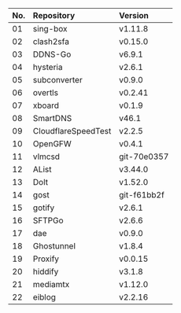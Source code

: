 | No. | Repository | Version |
| --- | :--------- | :------ |
| 01 | sing-box | v1.11.8 |
| 02 | clash2sfa | v0.15.0 |
| 03 | DDNS-Go | v6.9.1 |
| 04 | hysteria | v2.6.1 |
| 05 | subconverter | v0.9.0 |
| 06 | overtls | v0.2.41 |
| 07 | xboard | v0.1.9 |
| 08 | SmartDNS | v46.1 |
| 09 | CloudflareSpeedTest | v2.2.5 |
| 10 | OpenGFW | v0.4.1 |
| 11 | vlmcsd | git-70e0357 |
| 12 | AList | v3.44.0 |
| 13 | Dolt | v1.52.0 |
| 14 | gost | git-f61bb2f |
| 15 | gotify | v2.6.1 |
| 16 | SFTPGo | v2.6.6 |
| 17 | dae | v0.9.0 |
| 18 | Ghostunnel | v1.8.4 |
| 19 | Proxify | v0.0.15 |
| 20 | hiddify | v3.1.8 |
| 21 | mediamtx | v1.12.0 |
| 22 | eiblog | v2.2.16 |
